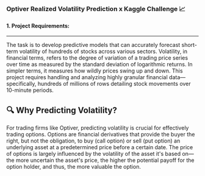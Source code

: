 ### Optiver Realized Volatility Prediction x Kaggle Challenge 📈

#### **1. Project Requirements:**
---
The task is to develop predictive models that can accurately forecast short-term volatility of hundreds of stocks across various sectors. Volatility, in financial terms, refers to the degree of variation of a trading price series over time as measured by the standard deviation of logarithmic returns. In simpler terms, it measures how wildly prices swing up and down. This project requires handling and analyzing highly granular financial data—specifically, hundreds of millions of rows detailing stock movements over 10-minute periods.

🔍 **Why Predicting Volatility?**  
---
For trading firms like Optiver, predicting volatility is crucial for effectively trading options. Options are financial derivatives that provide the buyer the right, but not the obligation, to buy (call option) or sell (put option) an underlying asset at a predetermined price before a certain date. The price of options is largely influenced by the volatility of the asset it's based on—the more uncertain the asset's price, the higher the potential payoff for the option holder, and thus, the more valuable the option.


































